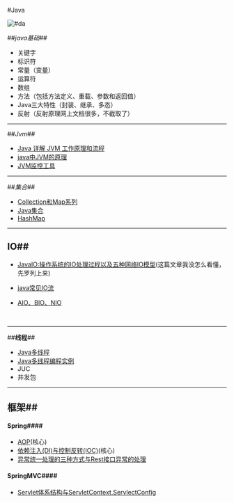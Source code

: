 #Java



![#da](http://upload-images.jianshu.io/upload_images/8593035-851ad9bdb6f7128e.png?imageMogr2/auto-orient/strip%7CimageView2/2/w/1240)



##*java基础*##

* 关键字
* 标识符
* 常量（变量）
* 运算符
* 数组
* 方法（包括方法定义、重载、参数和返回值）
* Java三大特性（封装、继承、多态）
* 反射（反射原理网上文档很多，不截取了）



------



##*Jvm*##

* [Java 详解 JVM 工作原理和流程](http://www.cnblogs.com/lishun1005/p/6019678.html)
* [java中JVM的原理](http://blog.csdn.net/witsmakemen/article/details/28600127/)
* [JVM监控工具](http://blog.csdn.net/wisgood/article/details/25343845)



-----

##*集合*##

* [Collection和Map系列](https://github.com/pzxwhc/MineKnowContainer/issues/75)
* [Java集合](https://github.com/pzxwhc/MineKnowContainer/issues/18)
* [HashMap](https://github.com/pzxwhc/MineKnowContainer/issues/19)

---

## IO##

* [JavaIO:操作系统的IO处理过程以及五种网络IO模型](https://github.com/pzxwhc/MineKnowContainer/issues/22)(这篇文章我没怎么看懂，先罗列上来)

* [java常见IO流](https://github.com/pzxwhc/MineKnowContainer/issues/23)

* [AIO、BIO、NIO](http://blog.csdn.net/anxpp/article/details/51512200)

  ​

---

##**线程**##

* [Java多线程](https://github.com/pzxwhc/MineKnowContainer/issues/6)
* [Java多线程编程实例](https://www.cnblogs.com/luxiaoxun/p/3870265.html)
* JUC
* 并发包

----

## 框架##

#### Spring####

* [AOP](https://github.com/pzxwhc/MineKnowContainer/issues/28)(核心)
* [依赖注入(DI)与控制反转(IOC)](https://github.com/pzxwhc/MineKnowContainer/issues/30)(核心)
* [异常统一处理的三种方式与Rest接口异常的处理](https://github.com/pzxwhc/MineKnowContainer/issues/29)

#### SpringMVC####

* [Servlet体系结构与ServletContext,ServlectConfig](https://github.com/pzxwhc/MineKnowContainer/issues/32)